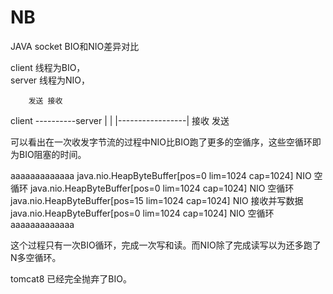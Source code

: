 # NB
JAVA socket BIO和NIO差异对比

client 线程为BIO，  
server 线程为NIO，

        发送 接收               
client ----------server 
  |                 |
  |-----------------|
        接收 发送       


可以看出在一次收发字节流的过程中NIO比BIO跑了更多的空循序，这些空循环即为BIO阻塞的时间。

aaaaaaaaaaaaa
java.nio.HeapByteBuffer[pos=0 lim=1024 cap=1024]    NIO 空循环
java.nio.HeapByteBuffer[pos=0 lim=1024 cap=1024]    NIO 空循环
java.nio.HeapByteBuffer[pos=15 lim=1024 cap=1024]   NIO 接收并写数据
java.nio.HeapByteBuffer[pos=0 lim=1024 cap=1024]    NIO 空循环
aaaaaaaaaaaaa

这个过程只有一次BIO循环，完成一次写和读。而NIO除了完成读写以为还多跑了N多空循环。

tomcat8 已经完全抛弃了BIO。

